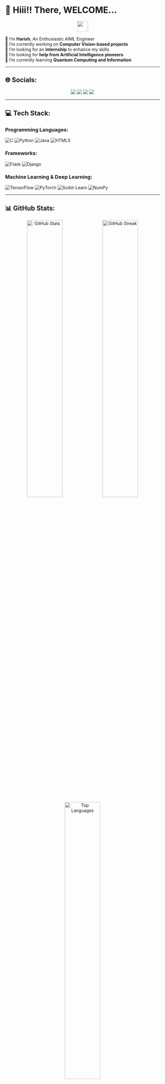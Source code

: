 # 💫 Hiii!! There, WELCOME...

<p align="center">
  <img src="https://media.giphy.com/media/hvRJCLFzcasrR4ia7z/giphy.gif" width="35">
</p>

👋 I’m **Harish**, An Enthusiastic AIML Engineer <br>
🔭 I’m currently working on **Computer Vision-based projects**<br>
👯 I’m looking for an **internship** to enhance my skills<br>
🤝 I’m looking for **help from Artificial Intelligence pioneers**<br>
🌱 I’m currently learning **Quantum Computing and Information**<br>

---

## 🌐 Socials:
<p align="center">
<a href="https://www.linkedin.com/in/harish-t-80b406291" target="_blank"><img src="https://img.shields.io/badge/LinkedIn-%230077B5.svg?style=for-the-badge&logo=linkedin&logoColor=white"/></a>
<a href="https://pinterest.com/harisholympus" target="_blank"><img src="https://img.shields.io/badge/Pinterest-%23E60023.svg?style=for-the-badge&logo=Pinterest&logoColor=white"/></a>
<a href="https://reddit.com/user/WeekendDelicious7515" target="_blank"><img src="https://img.shields.io/badge/Reddit-%23FF4500.svg?style=for-the-badge&logo=Reddit&logoColor=white"/></a>
<a href="https://x.com/Harisholympas" target="_blank"><img src="https://img.shields.io/badge/X-black.svg?style=for-the-badge&logo=X&logoColor=white"/></a>
</p>

---

## 💻 Tech Stack:

### **Programming Languages:**
![C](https://img.shields.io/badge/c-%2300599C.svg?style=for-the-badge&logo=c&logoColor=white)
![Python](https://img.shields.io/badge/python-3670A0?style=for-the-badge&logo=python&logoColor=ffdd54)
![Java](https://img.shields.io/badge/java-%23ED8B00.svg?style=for-the-badge&logo=openjdk&logoColor=white)
![HTML5](https://img.shields.io/badge/html5-%23E34F26.svg?style=for-the-badge&logo=html5&logoColor=white)

### **Frameworks:**
![Flask](https://img.shields.io/badge/flask-%23000.svg?style=for-the-badge&logo=flask&logoColor=white)
![Django](https://img.shields.io/badge/django-%23092E20.svg?style=for-the-badge&logo=django&logoColor=white)

### **Machine Learning & Deep Learning:**
![TensorFlow](https://img.shields.io/badge/TensorFlow-%23FF6F00.svg?style=for-the-badge&logo=TensorFlow&logoColor=white)
![PyTorch](https://img.shields.io/badge/PyTorch-%23EE4C2C.svg?style=for-the-badge&logo=PyTorch&logoColor=white)
![Scikit-Learn](https://img.shields.io/badge/scikit--learn-%23F7931E.svg?style=for-the-badge&logo=scikit-learn&logoColor=white)
![NumPy](https://img.shields.io/badge/numpy-%23013243.svg?style=for-the-badge&logo=numpy&logoColor=white)

---

## 📊 GitHub Stats:
<p align="center">
  <img src="https://github-readme-stats.vercel.app/api?username=Harisholympas&theme=shadow_green&hide_border=true&include_all_commits=false&count_private=false" alt="GitHub Stats" width="48%">
  <img src="https://github-readme-streak-stats.herokuapp.com/?user=Harisholympas&theme=shadow_green&hide_border=true" alt="GitHub Streak" width="48%">
</p>
<p align="center">
  <img src="https://github-readme-stats.vercel.app/api/top-langs/?username=Harisholympas&theme=shadow_green&hide_border=true&include_all_commits=false&count_private=false&layout=compact" alt="Top Languages" width="48%">
</p>

---

## 🏆 GitHub Trophies
<p align="center">
  <img src="https://github-profile-trophy.vercel.app/?username=Harisholympas&theme=onedark&no-frame=true&no-bg=false&margin-w=4">
</p>

---

## ✨ Animations & Effects:
<p align="center">
  <img src="https://media.giphy.com/media/QTfX9Ejfra3ZmNxh6B/giphy.gif" width="150">
  <img src="https://media.giphy.com/media/xT9IgzoKnwFNmISR8I/giphy.gif" width="150">
  <img src="https://media.giphy.com/media/L1R1tvI9svkIWwpVYr/giphy.gif" width="150">
</p>

---

## ✍️ My Quotes
<p align="center">
  <img src="https://readme-typing-svg.herokuapp.com?font=Fira+Code&weight=500&size=22&pause=1000&color=36BCF7&center=true&width=600&lines=TRUST+THE+PROCESS,+NOT+THE+OUTCOME..." />
</p>

---

<p align="center">
  <img src="https://visitcount.itsvg.in/api?id=Harisholympas&icon=0&color=0" alt="Profile Views">
</p>

<p align="center">
  <img src="https://media.giphy.com/media/jpVnC65DmYeyRL4LHS/giphy.gif" width="250">
</p>

---
